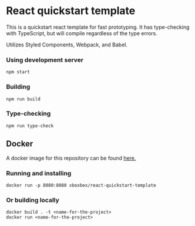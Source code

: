 # React quickstart template

This is a quickstart react template for fast prototyping. It has type-checking with TypeScript, but will compile regardless of the type errors.

Utilizes Styled Components, Webpack, and Babel.

### Using development server

```shell
npm start
```

### Building

```shell
npm run build
```

### Type-checking

```shell
npm run type-check
```

## Docker  
A docker image for this repository can be found [here.](https://hub.docker.com/repository/docker/xbexbex/react-quickstart-template)  
### Running and installing
```shell
docker run -p 8080:8080 xbexbex/react-quickstart-template
```
### Or building locally
```shell
docker build . -t <name-for-the-project>
docker run <name-for-the-project>
```

